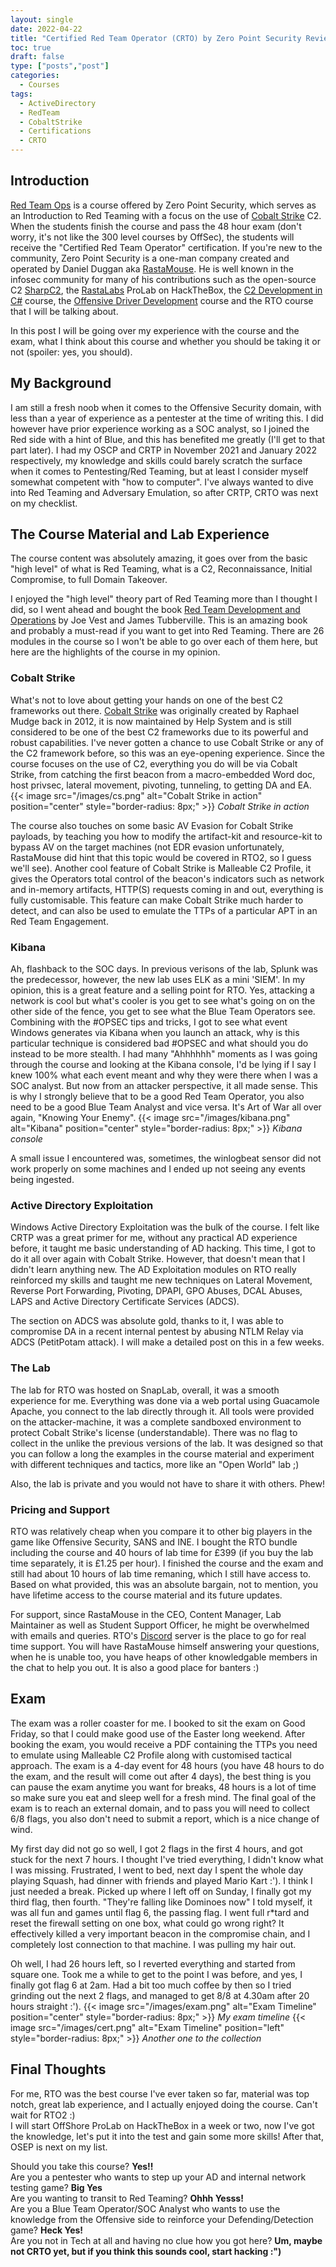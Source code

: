 ```yaml
---
layout: single
date: 2022-04-22
title: "Certified Red Team Operator (CRTO) by Zero Point Security Review"
toc: true
draft: false
type: ["posts","post"]
categories:
  - Courses
tags:
  - ActiveDirectory
  - RedTeam
  - CobaltStrike
  - Certifications
  - CRTO
---
```

## Introduction
[Red Team Ops](https://courses.zeropointsecurity.co.uk/courses/red-team-ops) is a course offered by Zero Point Security, which serves as an Introduction to Red Teaming with a focus on the use of [Cobalt Strike](https://www.cobaltstrike.com/) C2. When the students finish the course and pass the 48 hour exam (don't worry, it's not like the 300 level courses by OffSec), the students will receive the "Certified Red Team Operator" certification.
If you're new to the community, Zero Point Security is a one-man company created and operated by Daniel Duggan aka [RastaMouse](https://twitter.com/_rastamouse?lang=en). He is well known in the infosec community for many of his contributions such as the open-source C2 [SharpC2](https://github.com/SharpC2/SharpC2), the [RastaLabs](https://app.hackthebox.com/prolabs/overview/rastalabs) ProLab on HackTheBox, the [C2 Development in C#](https://courses.zeropointsecurity.co.uk/courses/c2-development-in-csharp) course, the [Offensive Driver Development](https://courses.zeropointsecurity.co.uk/courses/offensive-driver-development) course and the RTO course that I will be talking about.

In this post I will be going over my experience with the course and the exam, what I think about this course and whether you should be taking it or not (spoiler: yes, you should).

## My Background
I am still a fresh noob when it comes to the Offensive Security domain, with less than a year of experience as a pentester at the time of writing this. I did however have prior experience working as a SOC analyst, so I joined the Red side with a hint of Blue, and this has benefited me greatly (I'll get to that part later). I had my OSCP and CRTP in November 2021 and January 2022 respectively, my knowledge and skills could barely scratch the surface when it comes to Pentesting/Red Teaming, but at least I consider myself somewhat competent with "how to computer".
I've always wanted to dive into Red Teaming and Adversary Emulation, so after CRTP, CRTO was next on my checklist.

## The Course Material and Lab Experience
The course content was absolutely amazing, it goes over from the basic "high level" of what is Red Teaming, what is a C2, Reconnaissance, Initial Compromise, to full Domain Takeover.

I enjoyed the "high level" theory part of Red Teaming more than I thought I did, so I went ahead and bought the book [Red Team Development and Operations](https://www.amazon.com/Red-Team-Development-Operations-practical/dp/B083XVG633) by Joe Vest and James Tubberville. This is an amazing book and probably a must-read if you want to get into Red Teaming.
There are 26 modules in the course so I won't be able to go over each of them here, but here are the highlights of the course in my opinion.

### Cobalt Strike
What's not to love about getting your hands on one of the best C2 frameworks out there. [Cobalt Strike](https://www.cobaltstrike.com/) was originally created by Raphael Mudge back in 2012, it is now  maintained by Help System and is still considered to be one of the best C2 frameworks due to its powerful and robust capabilities. I've never gotten a chance to use Cobalt Strike or any of the C2 framework before, so this was an eye-opening experience. Since the course focuses on the use of C2, everything you do will be via Cobalt Strike, from catching the first beacon from a macro-embedded Word doc, host privsec, lateral movement, pivoting, tunneling, to getting DA and EA.
{{< image src="/images/cs.png" alt="Cobalt Strike in action" position="center" style="border-radius: 8px;" >}}
*Cobalt Strike in action*

The course also touches on some basic AV Evasion for Cobalt Strike payloads, by teaching you how to modify the artifact-kit and resource-kit to bypass AV on the target machines (not EDR evasion unfortunately, RastaMouse did hint that this topic would be covered in RTO2, so I guess we'll see). Another cool feature of Cobalt Strike is Malleable C2 Profile, it gives the Operators total control of the beacon's indicators such as network and in-memory artifacts, HTTP(S) requests coming in and out, everything is fully customisable. This feature can make Cobalt Strike much harder to detect, and can also be used to emulate the TTPs of a particular APT in an Red Team Engagement.

### Kibana
Ah, flashback to the SOC days. In previous verisons of the lab, Splunk was the predecessor, however, the new lab uses ELK as a mini 'SIEM'. In my opinion, this is a great feature and a selling point for RTO. Yes, attacking a network is cool but what's cooler is you get to see what's going on on the other side of the fence, you get to see what the Blue Team Operators see. Combining with the #OPSEC tips and tricks, I got to see what event Windows generates via Kibana when you launch an attack, why is this particular technique is considered bad #OPSEC and what should you do instead to be more stealth.
I had many "Ahhhhhh" moments as I was going through the course and looking at the Kibana console, I'd be lying if I say I knew 100% what each event meant and why they were there when I was a SOC analyst. But now from an attacker perspective, it all made sense. This is why I strongly believe that to be a good Red Team Operator, you also need to be a good Blue Team Analyst and vice versa. It's Art of War all over again, "Knowing Your Enemy".
{{< image src="/images/kibana.png" alt="Kibana" position="center" style="border-radius: 8px;" >}}
*Kibana console*

A small issue I encountered was, sometimes, the winlogbeat sensor did not work properly on some machines and I ended up not seeing any events being ingested.

### Active Directory Exploitation
Windows Active Directory Exploitation was the bulk of the course. I felt like CRTP was a great primer for me, without any practical AD experience before, it taught me basic understanding of AD hacking. This time, I got to do it all over again with Cobalt Strike. However, that doesn't mean that I didn't learn anything new. The AD Exploitation modules on RTO really reinforced my skills and taught me new techniques on Lateral Movement, Reverse Port Forwarding, Pivoting, DPAPI, GPO Abuses, DCAL Abuses, LAPS and Active Directory Certificate Services (ADCS).

The section on ADCS was absolute gold, thanks to it, I was able to compromise DA in a recent internal pentest by abusing NTLM Relay via ADCS (PetitPotam attack). I will make a detailed post on this in a few weeks.

### The Lab
The lab for RTO was hosted on SnapLab, overall, it was a smooth experience for me. Everything was done via a web portal using Guacamole Apache, you connect to the lab directly through it. All tools were provided on the attacker-machine, it was a complete sandboxed environment to protect Cobalt Strike's license (understandable). There was no flag to collect in the unlike the previous versions of the lab. It was designed so that you can follow a long the examples in the course material and experiment with different techniques and tactics, more like an "Open World" lab ;)

Also, the lab is private and you would not have to share it with others. Phew!

### Pricing and Support
RTO was relatively cheap when you compare it to other big players in the game like Offensive Security, SANS and INE. I bought the RTO bundle including the course and 40 hours of lab time for £399 (if you buy the lab time separately, it is £1.25 per hour). I finished the course and the exam and still had about 10 hours of lab time remaning, which I still have access to. Based on what provided, this was an absolute bargain, not to mention, you have lifetime access to the course material and its future updates.

For support, since RastaMouse in the CEO, Content Manager, Lab Maintainer as well as Student Support Officer, he might be overwhelmed with emails and queries. RTO's [Discord](https://discord.com/invite/FBgTXB45?utm_source=Discord%20Widget&utm_medium=Connect) server is the place to go for real time support. You will have RastaMouse himself answering your questions, when he is unable too, you have heaps of other knowledgable members in the chat to help you out. It is also a good place for banters :)

## Exam
The exam was a roller coaster for me. I booked to sit the exam on Good Friday, so that I could make good use of the Easter long weekend. After booking the exam, you would receive a PDF containing the TTPs you need to emulate using Malleable C2 Profile along with customised tactical approach. The exam is a 4-day event for 48 hours (you have 48 hours to do the exam, and the result will come out after 4 days), the best thing is you can pause the exam anytime you want for breaks, 48 hours is a lot of time so make sure you eat and sleep well for a fresh mind. The final goal of the exam is to reach an external domain, and to pass you will need to collect 6/8 flags, you also don't need to submit a report, which is a nice change of wind.

My first day did not go so well, I got 2 flags in the first 4 hours, and got stuck for the next 7 hours. I thought I've tried everything, I didn't know what I was missing. Frustrated, I went to bed, next day I spent the whole day playing Squash, had dinner with friends and played Mario Kart :'). I think I just needed a break. Picked up where I left off on Sunday, I finally got my third flag, then fourth. "They're falling like Dominoes now" I told myself, it was all fun and games until flag 6, the passing flag. I went full r*tard and reset the firewall setting on one box, what could go wrong right? It effectively killed a very important beacon in the compromise chain, and I completely lost connection to that machine. I was pulling my hair out. 

Oh well, I had 26 hours left, so I reverted everything and started from square one. Took me a while to get to the point I was before, and yes, I finally got flag 6 at 2am. Had a bit too much coffee by then so I tried grinding out the next 2 flags, and managed to get 8/8 at 4.30am after 20 hours straight :').
{{< image src="/images/exam.png" alt="Exam Timeline" position="center" style="border-radius: 8px;" >}}
*My exam timeline*
{{< image src="/images/cert.png" alt="Exam Timeline" position="left" style="border-radius: 8px;" >}}
*Another one to the collection*

## Final Thoughts
For me, RTO was the best course I've ever taken so far, material was top notch, great lab experience, and I actually enjoyed doing the course. Can't wait for RTO2 :)
\
I will start OffShore ProLab on HackTheBox in a week or two, now I've got the knowledge, let's put it into the test and gain some more skills! After that, OSEP is next on my list.

Should you take this course? **Yes!!**
\
Are you a pentester who wants to step up your AD and internal network testing game? **Big Yes**
\
Are you wanting to transit to Red Teaming? **Ohhh Yesss!**
\
Are you a Blue Team Operator/SOC Analyst who wants to use the knowledge from the Offensive side to reinforce your Defending/Detection game? **Heck Yes!**
\
Are you not in Tech at all and having no clue how you got here? **Um, maybe not CRTO yet, but if you think this sounds cool, start hacking :")**
